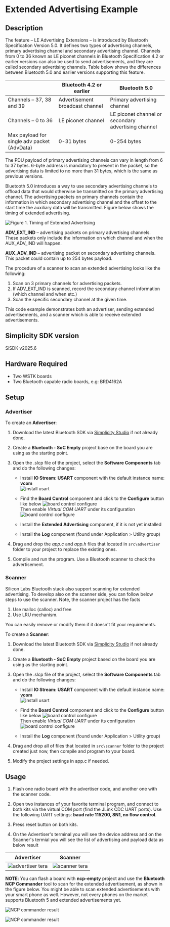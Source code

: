 
# Extended Advertising Example

## Description

The feature – LE Advertising Extensions – is introduced by Bluetooth Specification Version 5.0. It defines two types of advertising channels, primary advertising channel and secondary advertising channel. Channels from 0 to 36 known as LE piconet channels in Bluetooth Specification 4.2 or earlier versions can also be used to send advertisements, and they are called secondary advertising channels. Table below shows the differences between Bluetooth 5.0 and earlier versions supporting this feature.

|                                             | Bluetooth 4.2 or earlier        | Bluetooth 5.0                                       |
| ------------------------------------------- | ------------------------------- | --------------------------------------------------- |
| Channels – 37, 38 and 39                    | Advertisement broadcast channel | Primary advertising channel                         |
| Channels – 0 to 36                          | LE piconet channel              | LE piconet channel or secondary advertising channel |
| Max payload for single adv packet (AdvData) | 0-31 bytes                      | 0-254 bytes                                         |  

The PDU payload of primary advertising channels can vary in length from 6 to 37 bytes. 6-byte address is mandatory to present in the packet, so the advertising data is limited to no more than 31 bytes, which is the same as previous versions.

Bluetooth 5.0 introduces a way to use secondary advertising channels to offload data that would otherwise be transmitted on the primary advertising channel. The advertising packets on primary channels contain the information in which secondary advertising channel and the offset to the start time the auxiliary data will be transmitted. Figure below shows the timing of extended advertising.

![Figure 1. Timing of Extended Advertising](images/0206_f1.png)

**ADV_EXT_IND** – advertising packets on primary advertising channels. These packets only include the information on which channel and when the AUX_ADV_IND will happen.

**AUX_ADV_IND** – advertising packet on secondary advertising channels. This packet could contain up to 254 bytes payload.

The procedure of a scanner to scan an extended advertising looks like the following:

1. Scan on 3 primary channels for advertising packets.
2. If ADV_EXT_IND is scanned, record the secondary channel information (which channel and when etc.)
3. Scan the specific secondary channel at the given time.

This code example demonstrates both an advertiser, sending extended advertisements, and a scanner which is able to receive extended advertisements.

## Simplicity SDK version

SiSDK v2025.6

## Hardware Required

- Two WSTK boards
- Two Bluetooth capable radio boards, e.g: BRD4162A

## Setup

### Advertiser

To create an **Advertiser**:

1. Download the latest Bluetooth SDK via [Simplicity Studio](https://www.silabs.com/products/development-tools/software/simplicity-studio) if not already done.
2. Create a **Bluetooth - SoC Empty** project base on the board you are using as the starting point.
3. Open the .slcp file of the project, select the **Software Components** tab and do the following changes:

   - Install **IO Stream: USART** component with the default instance name: **vcom**  
    ![install usart](images/install_usart.png)

   - Find the **Board Control** component and click to the **Configure** button like below
    ![board control configure](images/board_control_configure.png)  
    Then enable *Virtual COM UART* under its configuration
    ![board control configure](images/enable_vir_com.png)
 
   - Install the **Extended Advertising** component, if it is not yet installed

   - Install the **Log** component (found under Application > Utility group)
4. Drag and drop the *app.c* and *app.h* files that located in `src\advertiser` folder to your project to replace the existing ones.
5. Compile and run the program. Use a Bluetooth scanner to check the advertisement.

### Scanner

Silicon Labs Bluetooth stack also support scanning for extended advertising. To develop also on the scanner side, you can follow below steps to use the scanner. Note, the scanner project has the facts

1. Use malloc (calloc) and free  
2. Use LRU mechanism.

You can easily remove or modify them if it doesn't fit your requirements.

To create a **Scanner**:

1. Download the latest Bluetooth SDK via [Simplicity Studio](https://www.silabs.com/products/development-tools/software/simplicity-studio) if not already done.
2. Create a **Bluetooth - SoC Empty** project based on the board you are using as the starting point.
3. Open the .slcp file of the project, select the **Software Components** tab and do the following changes:

   - Install **IO Stream: USART** component with the default instance name: **vcom**  
    ![install usart](images/install_usart.png)

   - Find the **Board Control** component and click to the **Configure** button like below
    ![board control configure](images/board_control_configure.png)  
    Then enable *Virtual COM UART* under its configuration
    ![board control configure](images/enable_vir_com.png)

   - Install the **Log** component (found under Application > Utility group)

4. Drag and drop all of files that located in `src\scanner` folder to the project created just now, then compile and program to your board.
5. Modify the project settings in app.c if needed.

## Usage

1. Flash one radio board with the advertiser code, and another one with the scanner code.

2. Open two instances of your favorite terminal program, and connect to both kits via the virtual COM port (find the JLink CDC UART ports). Use the following UART settings: **baud rate 115200, 8N1, no flow control**.

3. Press reset button on both kits.

4. On the Advertiser's terminal you will see the device address and on the Scanner's termial you will see the list of advertising and payload data as below result

|Advertiser|Scanner|
|:----------:|:-------:|
|![advertiser tera](images/advertiser_terminal.png)|![scanner tera](images/scanner_terminal.png)|

**NOTE**:  You can flash a board with **ncp-empty** project and use the **Bluetooth NCP Commander** tool to scan for the extended advertisement, as shown in the figure below.
You might be able to scan extended advertisements with your smart phone as well. However, not every phones on the market supports Bluetooth 5 and extended advertisements yet.

![NCP commander result](images/ncp_commander_1.png)

![NCP commander result](images/ncp_commander.png)
